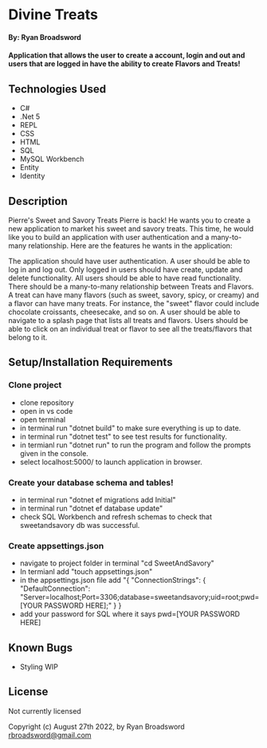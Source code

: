 # Divine Treats

#### By: Ryan Broadsword

#### Application that allows the user to create a account, login and out and users that are logged in have the ability to create Flavors and Treats! 

## Technologies Used

* C#
* .Net 5
* REPL
* CSS
* HTML
* SQL
* MySQL Workbench 
* Entity
* Identity


## Description 

Pierre's Sweet and Savory Treats
Pierre is back! He wants you to create a new application to market his sweet and savory treats. This time, he would like you to build an application with user authentication and a many-to-many relationship. Here are the features he wants in the application:

The application should have user authentication. A user should be able to log in and log out. Only logged in users should have create, update and delete functionality. All users should be able to have read functionality.
There should be a many-to-many relationship between Treats and Flavors. A treat can have many flavors (such as sweet, savory, spicy, or creamy) and a flavor can have many treats. For instance, the "sweet" flavor could include chocolate croissants, cheesecake, and so on.
A user should be able to navigate to a splash page that lists all treats and flavors. Users should be able to click on an individual treat or flavor to see all the treats/flavors that belong to it.

## Setup/Installation Requirements

### Clone project
* clone repository
* open in vs code
* open terminal
* in terminal run "dotnet build" to make sure everything is up to date.
* in terminal run "dotnet test" to see test results for functionality. 
* in termianl run "dotnet run" to run the program and follow the prompts given in the console. 
* select localhost:5000/ to launch application in browser.

### Create your database schema and tables! 
* in terminal run "dotnet ef migrations add Initial"
* in terminal run "dotnet ef database update"
* check SQL Workbench and refresh schemas to check that sweetandsavory db was successful. 

### Create appsettings.json
* navigate to project folder in terminal "cd SweetAndSavory"
* In termianl add "touch appsettings.json" 
* in the appsettings.json file add "{
  "ConnectionStrings": {
      "DefaultConnection": "Server=localhost;Port=3306;database=sweetandsavory;uid=root;pwd=[YOUR PASSWORD HERE];"
  }
}
* add your password for SQL where it says pwd=[YOUR PASSWORD HERE] 


## Known Bugs

* Styling WIP


## License

Not currently licensed 

Copyright (c) August 27th 2022, by Ryan Broadsword rbroadsword@gmail.com 
